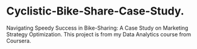 # Cyclistic-Bike-Share-Case-Study.
Navigating Speedy Success in Bike-Sharing: A Case Study on Marketing Strategy Optimization. This project is from my Data Analytics course from Coursera.
